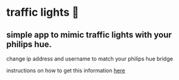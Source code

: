 # traffic lights 🚦

## simple app to mimic traffic lights with your philips hue.

change ip address and username to match your philips hue bridge

instructions on how to get this information [here](https://developers.meethue.com/documentation/getting-started)
